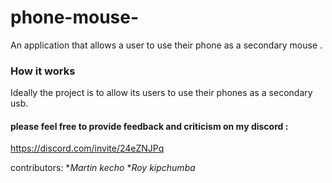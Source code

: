 # phone-mouse-
An application that allows a user to use their phone as a secondary mouse .

### How it works
Ideally the project is to allow its users to use their phones as a secondary usb.

#### please feel free to provide feedback and criticism on my discord :

https://discord.com/invite/24eZNJPq

contributors:
**Martin kecho*
**Roy kipchumba*
